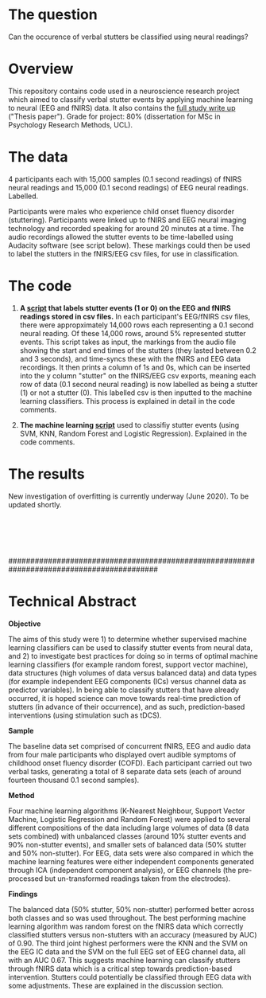 # The question

Can the occurence of verbal stutters be classified using neural readings?

# Overview

This repository contains code used in a neuroscience research project which aimed to classify verbal stutter events by applying machine learning to neural (EEG and fNIRS) data. It also contains the [full study write up](https://github.com/LucyRothwell/Classifying-Stutters-Neuroscience/blob/master/Thesis%20paper.pdf) ("Thesis paper"). Grade for project: 80% (dissertation for MSc in Psychology Research Methods, UCL).

# The data

4 participants each with 15,000 samples (0.1 second readings) of fNIRS neural readings and 15,000 (0.1 second readings) of EEG neural readings. Labelled.

Participants were males who experience child onset fluency disorder (stuttering). Participants were linked up to fNIRS and EEG neural imaging technology and recorded speaking for around 20 minutes at a time. The audio recordings allowed the stutter events to be time-labelled using Audacity software (see script below). These markings could then be used to label the stutters in the fNIRS/EEG csv files, for use in classification. 

# The code

1. **A [script](https://github.com/LucyRothwell/Classifying-Stutters-Neuroscience/blob/master/Labelling_Script.py) that labels stutter events (1 or 0) on the EEG and fNIRS readings stored in csv files.** In each participant's EEG/fNIRS csv files, there were appropximately 14,000 rows each representing a 0.1 second neural reading. Of these 14,000 rows, around 5% represented stutter events. This script takes as input, the markings from the audio file showing the start and end times of the stutters (they lasted between 0.2 and 3 seconds), and time-syncs these with the fNIRS and EEG data recordings. It then prints a column of 1s and 0s, which can be inserted into the y column "stutter" on the fNIRS/EEG csv exports, meaning each row of data (0.1 second neural reading) is now labelled as being a stutter (1) or not a stutter (0). This labelled csv is then inputted to the machine learning classifiers. This process is explained in detail in the code comments.

2. **The machine learning [script](https://github.com/LucyRothwell/Classifying-Stutters-Neuroscience/blob/master/ML%20script%20(SVM%2C%20RF%2C%20KNN%2C%20LOGR).py)** used to classifiy stutter events (using SVM, KNN, Random Forest and Logistic Regression). Explained in the code comments.

# The results

New investigation of overfitting is currently underway (June 2020). To be updated shortly.

<br>
<br>
<br>
<br>

##########################################################################################


# Technical Abstract

**Objective**

The aims of this study were 1) to determine whether supervised machine learning classifiers can be
used to classify stutter events from neural data, and 2) to investigate best practices for doing so in terms of optimal machine learning classifiers (for example random forest, support vector machine), data structures (high volumes of data versus balanced data) and data types (for example independent EEG components (ICs) versus channel data as predictor variables). In being able to classify stutters that have already occurred, it is hoped science can move towards real-time prediction of stutters (in advance of their occurrence), and as such, prediction-based interventions (using stimulation such as tDCS).

**Sample**

The baseline data set comprised of concurrent fNIRS, EEG and audio data from four male participants who displayed overt audible symptoms of childhood onset fluency disorder (COFD). Each participant carried out two verbal tasks, generating a total of 8 separate data sets (each of around fourteen thousand 0.1 second samples).

**Method**

Four machine learning algorithms (K-Nearest Neighbour, Support Vector Machine, Logistic Regression and Random Forest) were applied to several different compositions of the data including large volumes of data (8 data sets combined) with unbalanced classes (around 10% stutter events and 90% non-stutter events), and smaller sets of balanced data (50% stutter and 50% non-stutter). For EEG, data sets were also compared in which the machine learning features were either independent components generated through ICA (independent component analysis), or EEG channels (the pre-processed but un-transformed readings taken from the electrodes).

**Findings**

The balanced data (50% stutter, 50% non-stutter) performed better across both classes and so was used throughout. The best performing machine learning algorithm was random forest on the fNIRS data which correctly classified stutters versus non-stutters with an accuracy (measured by AUC) of 0.90. The third joint highest performers were the KNN and the SVM on the EEG IC data and the SVM on the full EEG set of EEG channel data, all with an AUC 0.67. This suggests machine learning can classify stutters through fNIRS data which is a critical step towards prediction-based intervention. Stutters could potentially be classified through EEG data with some adjustments. These are explained in the discussion section.

